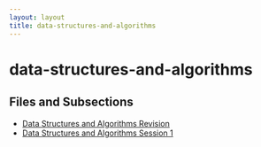 ```yaml
---
layout: layout
title: data-structures-and-algorithms
---
```


# data-structures-and-algorithms

## Files and Subsections

- [Data Structures and Algorithms Revision](./data-structures-and-algorithms/Data%20Structures%20and%20Algorithms%20Revision.html)
- [Data Structures and Algorithms Session 1](./data-structures-and-algorithms/Data%20Structures%20and%20Algorithms%20Session%201.html)
